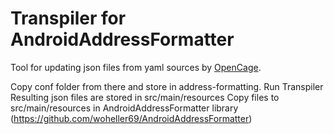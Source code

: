 # Transpiler for AndroidAddressFormatter

Tool for updating json files from yaml sources by [OpenCage](https://github.com/OpenCageData/address-formatting/).

Copy conf folder from there and store in address-formatting.
Run Transpiler
Resulting json files are stored in src/main/resources
Copy files to src/main/resources in AndroidAddressFormatter library (https://github.com/woheller69/AndroidAddressFormatter)